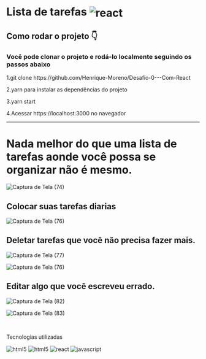 # Lista de tarefas <img align="center" alt="react" src="https://img.shields.io/badge/React-20232A?style=for-the-badge&logo=react&logoColor=61DAFB" />
<div>
<h2>Como rodar o projeto 👇</h2>
<h3>Você pode clonar o projeto e rodá-lo localmente seguindo os passos abaixo</h3>
<p>1.git clone https://github.com/Henrique-Moreno/Desafio-0---Com-React</p>
<p>2.yarn para instalar as dependências do projeto</p>
<p>3.yarn start</p>
<p>4.Acessar https://localhost:3000 no navegador</p>
</div>
<hr>
<div>
<h1>Nada melhor do que uma lista de tarefas aonde você possa se organizar não é mesmo.</h1>
<div>

![Captura de Tela (74)](https://user-images.githubusercontent.com/88099935/199062445-1d4cb504-1e4d-4369-abb2-ce75de8964cb.png)

## Colocar suas tarefas diarias

![Captura de Tela (76)](https://user-images.githubusercontent.com/88099935/199065431-2a49b36a-6a58-4708-a947-5fcaac0f50c1.png)

## Deletar tarefas que você não precisa fazer mais.

![Captura de Tela (77)](https://user-images.githubusercontent.com/88099935/199066389-57891f96-b003-462f-a13b-c54f6dfd9e8d.png)

![Captura de Tela (76)](https://user-images.githubusercontent.com/88099935/199066685-782cb10e-5a2a-4657-abd1-955175e308af.png)

## Editar algo que você escreveu errado.

![Captura de Tela (82)](https://user-images.githubusercontent.com/88099935/199067108-4d192ee2-8171-4b6a-bb1f-4c22e9f08f6b.png)

![Captura de Tela (83)](https://user-images.githubusercontent.com/88099935/199067157-3e5eff1f-e061-46fe-b627-41a7edc9aebb.png)

<div style="display: inline_block"><br/>
<p>Tecnologias utilizadas</p>
  <img align="center" alt="html5" src="https://img.shields.io/badge/HTML5-E34F26?style=for-the-badge&logo=html5&logoColor=white" />
  <img align="center" alt="html5" src="https://img.shields.io/badge/CSS3-1572B6?style=for-the-badge&logo=css3&logoColor=white" />
  <img align="center" alt="react" src="https://img.shields.io/badge/React-20232A?style=for-the-badge&logo=react&logoColor=61DAFB" />
  <img align="center" alt="javascript" src="https://img.shields.io/badge/JavaScript-F7DF1E?style=for-the-badge&logo=javascript&logoColor=black"
  </div>
